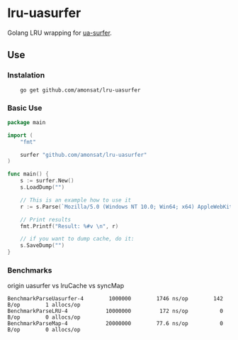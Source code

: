 # lru-uasurfer
Golang LRU wrapping for [ua-surfer](https://github.com/avct/uasurfer).
## Use

### Instalation
```
	go get github.com/amonsat/lru-uasurfer
```
### Basic Use

```go
package main

import (
	"fmt"

	surfer "github.com/amonsat/lru-uasurfer"
)

func main() {
	s := surfer.New()
	s.LoadDump("")

	// This is an example how to use it
	r := s.Parse(`Mozilla/5.0 (Windows NT 10.0; Win64; x64) AppleWebKit/537.36 (KHTML, like Gecko) Chrome/46.0.2486.0 Safari/537.36 Edge/13.10586`)

	// Print results
	fmt.Printf("Result: %#v \n", r)

	// if you want to dump cache, do it:
	s.SaveDump("")
}
```

### Benchmarks

origin uasurfer vs lruCache vs syncMap
```
BenchmarkParseUasurfer-4        1000000        1746 ns/op        142 B/op        1 allocs/op
BenchmarkParseLRU-4            10000000         172 ns/op          0 B/op        0 allocs/op
BenchmarkParseMap-4            20000000        77.6 ns/op          0 B/op        0 allocs/op
```
